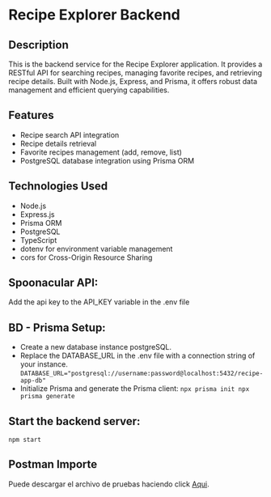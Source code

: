# Recipe Explorer Backend

## Description
This is the backend service for the Recipe Explorer application. It provides a RESTful API for searching recipes, managing favorite recipes, and retrieving recipe details. Built with Node.js, Express, and Prisma, it offers robust data management and efficient querying capabilities.

## Features
- Recipe search API integration
- Recipe details retrieval
- Favorite recipes management (add, remove, list)
- PostgreSQL database integration using Prisma ORM

## Technologies Used
- Node.js
- Express.js
- Prisma ORM
- PostgreSQL
- TypeScript
- dotenv for environment variable management
- cors for Cross-Origin Resource Sharing

## Spoonacular API:

Add the api key to the API_KEY variable in the .env file

## BD - Prisma Setup:
- Create a new database instance postgreSQL.
- Replace the DATABASE_URL in the .env file with a connection string of your instance. `DATABASE_URL="postgresql://username:password@localhost:5432/recipe-app-db"`
- Initialize Prisma and generate the Prisma client: 
 `npx prisma init
  npx prisma generate`

## Start the backend server:
`npm start`

## Postman Importe
Puede descargar el archivo de pruebas haciendo click [Aqui](recipe.postman_collection).

